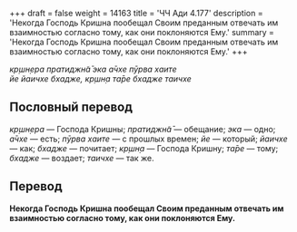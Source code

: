+++
draft = false
weight = 14163
title = 'ЧЧ Ади 4.177'
description = 'Некогда Господь Кришна пообещал Своим преданным отвечать им взаимностью согласно тому, как они поклоняются Ему.'
summary = 'Некогда Господь Кришна пообещал Своим преданным отвечать им взаимностью согласно тому, как они поклоняются Ему.'
+++

_кр̣шн̣ера пратиджн̃а̄ эка а̄чхе пӯрва хаите  
йе йаичхе бхадже, кр̣шн̣а та̄ре бхадже таичхе_

## Пословный перевод

_кр̣шн̣ера_ — Господа Кришны; _пратиджн̃а̄_ — обещание; _эка_ — одно; _а̄чхе_ — есть; _пӯрва_ _хаите_ — с прошлых времен; _йе_ — который; _йаичхе_ — как; _бхадже_ — почитает; _кр̣шн̣а_ — Господа Кришну; _та̄ре_ — тому; _бхадже_ — воздает; _таичхе_ — так же.

## Перевод

**Некогда Господь Кришна пообещал Своим преданным отвечать им взаимностью согласно тому, как они поклоняются Ему.**
